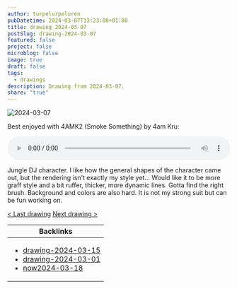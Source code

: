 ```yaml
---
author: turpelurpeluren
pubDatetime: 2024-03-07T13:23:00+01:00
title: drawing 2024-03-07
postSlug: drawing-2024-03-07
featured: false
project: false
microblog: false
image: true
draft: false
tags:
  - drawings
description: Drawing from 2024-03-07.
share: "true"
---
```


![2024-03-07](@assets/images/2024-03-07_dj.png)

Best enjoyed with 4AMK2 (Smoke Something) by 4am Kru:

<audio controls style="width: 100%">
  <source type="audio/mp3" src="/assets/audio/4AMK2.mp3"></source>
  <source type="audio/ogg" src="/assets/audio/4AMK2.ogg"></source>
  <p>Your browser does not support the audio element.</p>
</audio>

Jungle DJ character. I like how the general shapes of the character came out, but the rendering isn't exactly my style yet... Would like it to be more graff style and a bit ruffer, thicker, more dynamic lines. Gotta find the right brush. Background and colors are also hard. It is not my strong suit but can be fun working on.

[< Last drawing](/posts/drawing-2024-03-01) [Next drawing >](/posts/drawing-2024-03-15)

| Backlinks                                                                                                                                                                            |
| ------------------------------------------------------------------------------------------------------------------------------------------------------------------------------------ |
| <ul><li>[drawing-2024-03-15](/posts/drawing-2024-03-15)</li><li>[drawing-2024-03-01](/posts/drawing-2024-03-01)</li><li>[now2024-03-18](/now)</li></ul> |
